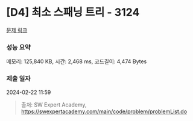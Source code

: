 # [D4] 최소 스패닝 트리 - 3124 

[문제 링크](https://swexpertacademy.com/main/code/problem/problemDetail.do?contestProbId=AV_mSnmKUckDFAWb) 

### 성능 요약

메모리: 125,840 KB, 시간: 2,468 ms, 코드길이: 4,474 Bytes

### 제출 일자

2024-02-22 11:59



> 출처: SW Expert Academy, https://swexpertacademy.com/main/code/problem/problemList.do